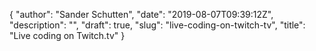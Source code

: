 {
  "author": "Sander Schutten",
  "date": "2019-08-07T09:39:12Z",
  "description": "",
  "draft": true,
  "slug": "live-coding-on-twitch-tv",
  "title": "Live coding on Twitch.tv"
}




